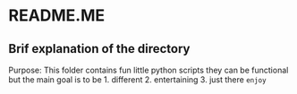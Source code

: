 # README.ME

## Brif explanation of the directory

Purpose:
	This folder contains fun little python scripts 
	they can be functional but the main goal is to be 
	1. different
	2. entertaining 
	3. just there
`enjoy`


